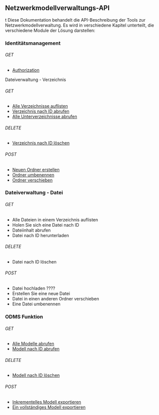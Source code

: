 ## Netzwerkmodellverwaltungs-API
t
Diese Dokumentation behandelt die API-Beschreibung der Tools zur Netzwerkmodellverwaltung.
Es wird in verschiedene Kapitel unterteilt, die verschiedene Module der Lösung darstellen:

### Identitätsmanagement
###### GET
- [Authorization](IdentityManagement/Authorization.md)

Dateiverwaltung - Verzeichnis
###### GET
- [Alle Verzeichnisse auflisten](Filemanagement/ListAllDirectories.md)
- [Verzeichnis nach ID abrufen](Filemanagement/GetDirectoryByID.md)
- [Alle Unterverzeichnisse abrufen](Filemanagement/GetAllSubdirectories.md)
###### DELETE
- [Verzeichnis nach ID löschen](Filemanagement/DeleteDirectoryByID.md)
###### POST
- [Neuen Ordner erstellen](Filemanagement/CreateNewFolder.md)
- [Ordner umbenennen](Filemanagement/RenameFolder.md)
- [Ordner verschieben](Filemanagement/MoveFolder.md)

### Dateiverwaltung - Datei
###### GET
- Alle Dateien in einem Verzeichnis auflisten
- Holen Sie sich eine Datei nach ID
- Dateiinhalt abrufen
- Datei nach ID herunterladen
###### DELETE
- Datei nach ID löschen
###### POST
- Datei hochladen ????
- Erstellen Sie eine neue Datei
- Datei in einen anderen Ordner verschieben
- Eine Datei umbenennen

### ODMS Funktion
###### GET
- [Alle Modelle abrufen](CIMModelManagement/ListAllModels.md)
- [Modell nach ID abrufen](CIMModelManagement/GetModelByID.md)
###### DELETE
- [Modell nach ID löschen](CIMModelManagement/DeleteModelByID.md)
###### POST
- [Inkrementelles Modell exportieren](CIMModelManagement/ExportIncrementalModel.md)
- [Ein vollständiges Modell exportieren](CIMModelManagement/ExportFullModel.md)